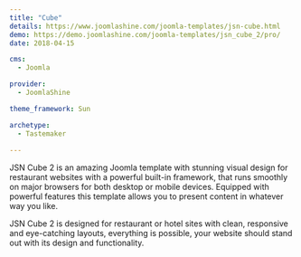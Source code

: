 ```yaml
---
title: "Cube"
details: https://www.joomlashine.com/joomla-templates/jsn-cube.html
demo: https://demo.joomlashine.com/joomla-templates/jsn_cube_2/pro/
date: 2018-04-15

cms: 
  - Joomla

provider: 
  - JoomlaShine

theme_framework: Sun

archetype:
  - Tastemaker
  
---
```


JSN Cube 2 is an amazing Joomla template with stunning visual design for restaurant websites with a powerful built-in framework, that runs smoothly on major browsers for both desktop or mobile devices. Equipped with powerful features this template allows you to present content in whatever way you like.

JSN Cube 2 is designed for restaurant or hotel sites with clean, responsive and eye-catching layouts, everything is possible, your website should stand out with its design and functionality.
